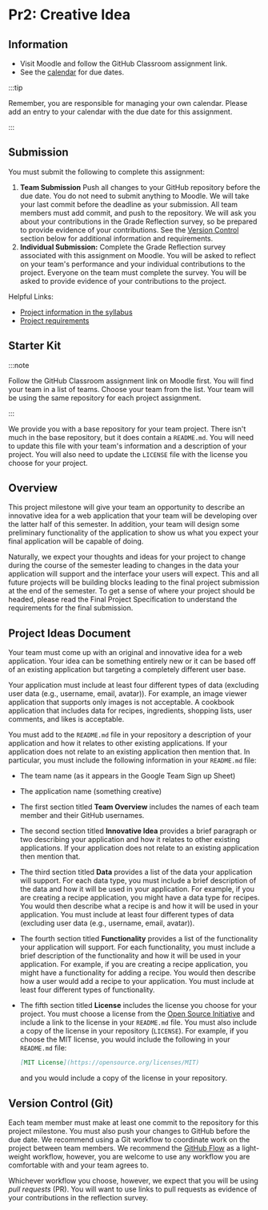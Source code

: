 # Pr2: Creative Idea

## Information

- Visit Moodle and follow the GitHub Classroom assignment link.
- See the [calendar](/docs/information/schedule/#project) for due
  dates.

:::tip

Remember, you are responsible for managing your own calendar. Please
add an entry to your calendar with the due date for this assignment.

:::

## Submission

You must submit the following to complete this assignment:

1. **Team Submission** Push all changes to your GitHub repository
   before the due date. You do not need to submit anything to
   Moodle. We will take your last commit before the deadline as your
   submission. All team members must add commit, and push to the
   repository. We will ask you about your contributions in the Grade
   Reflection survey, so be prepared to provide evidence of your
   contributions. See the [Version Control](#version-control-git)
   section below for additional information and requirements.
2. **Individual Submission:** Complete the Grade Reflection survey
   associated with this assignment on Moodle. You will be asked to
   reflect on your team's performance and your individual
   contributions to the project. Everyone on the team must complete
   the survey. You will be asked to provide evidence of your
   contributions to the project.

Helpful Links:

- [Project information in the
  syllabus](/docs/information/syllabus/#team-project)
- [Project requirements](../project)

## Starter Kit

:::note

Follow the GitHub Classroom assignment link on Moodle first. You will
find your team in a list of teams. Choose your team from the
list. Your team will be using the same repository for each project
assignment.

:::

We provide you with a base repository for your team project. There
isn't much in the base repository, but it does contain a
`README.md`. You will need to update this file with your team's
information and a description of your project. You will also need to
update the `LICENSE` file with the license you choose for your
project.

## Overview

This project milestone will give your team an opportunity to describe
an innovative idea for a web application that your team will be
developing over the latter half of this semester. In addition, your
team will design some preliminary functionality of the application to
show us what you expect your final application will be capable of
doing.

Naturally, we expect your thoughts and ideas for your project to
change during the course of the semester leading to changes in the
data your application will support and the interface your users will
expect. This and all future projects will be building blocks leading
to the final project submission at the end of the semester. To get a
sense of where your project should be headed, please read the Final
Project Specification to understand the requirements for the final
submission.

## Project Ideas Document

Your team must come up with an original and innovative idea for a web
application. Your idea can be something entirely new or it can be
based off of an existing application but targeting a completely
different user base.

Your application must include at least four different types of data
(excluding user data (e.g., username, email, avatar)). For example, an
image viewer application that supports only images is not
acceptable. A cookbook application that includes data for recipes,
ingredients, shopping lists, user comments, and likes is acceptable.

You must add to the `README.md` file in your repository a description
of your application and how it relates to other existing
applications. If your application does not relate to an existing
application then mention that. In particular, you must include the
following information in your `README.md` file:

- The team name (as it appears in the Google Team Sign up Sheet)
- The application name (something creative)
- The first section titled **Team Overview** includes the names of
  each team member and their GitHub usernames.
- The second section titled **Innovative Idea** provides a brief
  paragraph or two describing your application and how it relates to
  other existing applications. If your application does not relate to
  an existing application then mention that.
- The third section titled **Data** provides a list of the data your
  application will support. For each data type, you must include a
  brief description of the data and how it will be used in your
  application. For example, if you are creating a recipe application,
  you might have a data type for recipes. You would then describe what
  a recipe is and how it will be used in your application. You must
  include at least four different types of data (excluding user data
  (e.g., username, email, avatar)).
- The fourth section titled **Functionality** provides a list of the
  functionality your application will support. For each functionality,
  you must include a brief description of the functionality and how it
  will be used in your application. For example, if you are creating a
  recipe application, you might have a functionality for adding a
  recipe. You would then describe how a user would add a recipe to
  your application. You must include at least four different types of
  functionality.
- The fifth section titled **License** includes the license you choose
  for your project. You must choose a license from the [Open Source
  Initiative](https://opensource.org/licenses) and include a link to
  the license in your `README.md` file. You must also include a copy
  of the license in your repository (`LICENSE`). For example, if you
  choose the MIT license, you would include the following in your
  `README.md` file:

    ```markdown
    [MIT License](https://opensource.org/licenses/MIT)
    ```

    and you would include a copy of the license in your repository.

## Version Control (Git)

Each team member must make at least one commit to the repository for
this project milestone. You must also push your changes to GitHub
before the due date. We recommend using a Git workflow to coordinate
work on the project between team members. We recommend the [GitHub
Flow](https://docs.github.com/en/get-started/quickstart/github-flow)
as a light-weight workflow, however, you are welcome to use any
workflow you are comfortable with and your team agrees to.

Whichever workflow you choose, however, we expect that you will be
using *pull requests* (PR). You will want to use links to pull
requests as evidence of your contributions in the reflection survey. 
